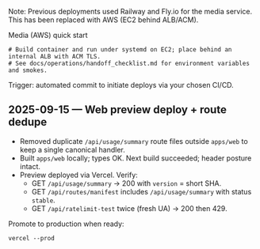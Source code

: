Note: Previous deployments used Railway and Fly.io for the media service. This has been replaced with AWS (EC2 behind ALB/ACM).

Media (AWS) quick start
```
# Build container and run under systemd on EC2; place behind an internal ALB with ACM TLS.
# See docs/operations/handoff_checklist.md for environment variables and smokes.
```

Trigger: automated commit to initiate deploys via your chosen CI/CD.

## 2025-09-15 — Web preview deploy + route dedupe
- Removed duplicate `/api/usage/summary` route files outside `apps/web` to keep a single canonical handler.
- Built `apps/web` locally; types OK. Next build succeeded; header posture intact.
- Preview deployed via Vercel. Verify:
  - GET `/api/usage/summary` → 200 with `version` = short SHA.
  - GET `/api/routes/manifest` includes `/api/usage/summary` with status `stable`.
  - GET `/api/ratelimit-test` twice (fresh UA) → 200 then 429.

Promote to production when ready:
```
vercel --prod
```
